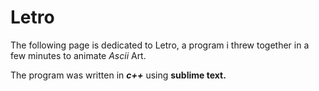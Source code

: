 <h1> Letro </h1>

<p>The following page is dedicated to Letro, a program i threw together in a few minutes to animate <i>Ascii</i> Art.</p>
<p>The program was written in <b><i>c++</i></b> using <b>sublime text.</b></p>

